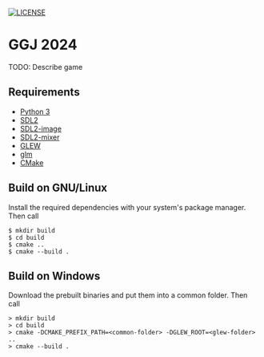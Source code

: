 [![LICENSE](https://www.gnu.org/graphics/gplv3-88x31.png)](https://www.gnu.org/licenses/gpl-3.0.txt)

GGJ 2024
========

TODO: Describe game

Requirements
------------

 * [Python 3](https://www.python.org/)
 * [SDL2](https://github.com/libsdl-org/SDL/releases/tag/release-2.28.5)
 * [SDL2-image](https://github.com/libsdl-org/SDL_image/releases/tag/release-2.8.2)
 * [SDL2-mixer](https://github.com/libsdl-org/SDL_mixer/releases/tag/release-2.6.3)
 * [GLEW](https://sourceforge.net/projects/glew/files/glew/2.2.0/)
 * [glm](https://github.com/g-truc/glm/releases/tag/0.9.9.8)
 * [CMake](https://cmake.org/)

Build on GNU/Linux
------------------

Install the required dependencies with your system's package manager. Then call

    $ mkdir build
    $ cd build
    $ cmake ..
    $ cmake --build .

Build on Windows
----------------

Download the prebuilt binaries and put them into a common folder. Then call

    > mkdir build
    > cd build
    > cmake -DCMAKE_PREFIX_PATH=<common-folder> -DGLEW_ROOT=<glew-folder> ..
    > cmake --build .
